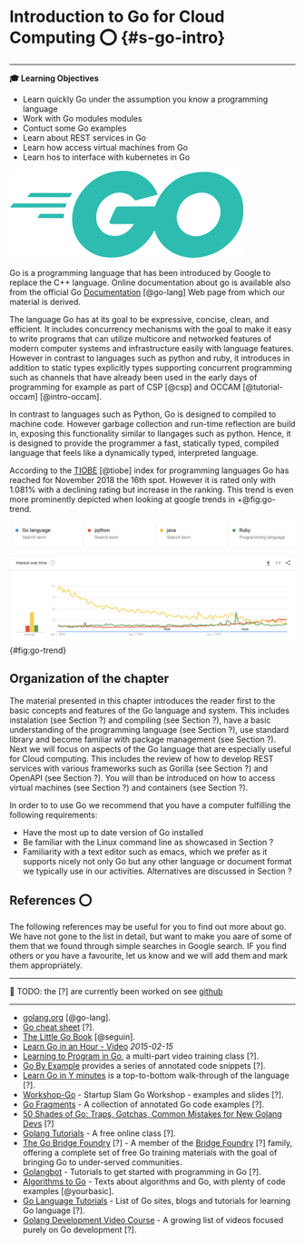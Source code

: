 # Introduction to Go for Cloud Computing :o: {#s-go-intro}

---

**:mortar_board: Learning Objectives**

* Learn quickly Go under the assumption you know a programming language
* Work with Go modules modules
* Contuct some Go examples
* Learn about REST services in Go
* Learn how access virtual machines from Go
* Learn hos to interface with kubernetes in Go

![Go Logo](images/Go-Logo-Aqua.svg)


Go is a programming language that has been introduced by Google to
replace the C++ language. Online documentation about go is available
also from the official Go [Documentation](https://golang.org/doc/)
[@go-lang] Web page from which our material is derived.

The language Go has at its goal to be expressive, concise, clean, and
efficient. It includes concurrency mechanisms with the goal to make it
easy to write programs that can utilize multicore and networked
features of modern computer systems and infrastructure easily with
language features. However in contrast to languages such as python and
ruby, it introduces in addition to static types explicitly types
supporting concurrent programming such as channels that have already
been used in the early days of programming for example as part of CSP
[@csp] and OCCAM [@tutorial-occam] [@intro-occam].

In contrast to languages such as Python, Go is designed to compiled to
machine code. However garbage
collection and run-time reflection are build in, exposing
this functionality similar to llangages such as python. Hence, it is designed to
provide the programmer a fast, statically typed, compiled language
that feels like a dynamically typed, interpreted language.

According to the [TIOBE](https://www.tiobe.com/tiobe-index/) [@tiobe] index
for programming languages Go has reached for November 2018 the 16th
spot. However it is rated only with 1.081% with a declining rating but
increase in the ranking. This trend is even more prominently depicted
when looking at google trends in +@fig:go-trend.

![Legend](images/go-trend-legend.png)

![Google trends for selected programming languages](images/go-trend.png){#fig:go-trend}



## Organization of the chapter

The material presented in this chapter introduces the reader first to
the basic concepts and features of the Go language and system.  This
includes instalation (see Section ?)  and compiling (see Section ?), have a basic understanding of the
programming language (see Section ?), use standard library and become
familiar with package management (see Section ?). Next we will focus
on aspects of the Go language that are especially useful for Cloud
computing. This includes the review of how to develop REST services
with various frameworks such as Gorilla (see Section ?) and OpenAPI
(see Section ?). You will than be introduced on how to access virtual
machines (see Section ?) and containers (see Section ?).

In order to to use Go we recommend that you have a computer fulfilling
the following requirements:

- Have the most up to date version of Go installed
- Be familiar with the Linux command line as showcased in Section ?
- Familiarity with a text editor such as emacs, which we prefer as it
  supports nicely not only Go but any other language or document
  format we typically use in our activities. Alternatives are
  discussed in Section ?

## References :o:

The following references may be useful for you to find out more about
go. We have not gone to the list in detail, but want to make you aare
of some of them that we found through simple searches in Google
search. IF you find others or you have a favourite, let us know and we
will add them and mark them appropriately.

---

:construction: TODO: the [?] are currently been worked on see
  [github](https://github.com/cloudmesh-community/book/issues/68)

---

* [golang.org](http://golang.org/doc/#learning) [@go-lang].
* [Go cheat sheet](https://github.com/a8m/go-lang-cheat-sheet) [?].
* [The Little Go Book](http://openmymind.net/The-Little-Go-Book/) [@seguin].
* [Learn Go in an Hour - Video](https://www.youtube.com/watch?v=CF9S4QZuV30) _2015-02-15_
* [Learning to Program in Go](https://www.youtube.com/playlist?list=PLei96ZX_m9sVSEXWwZi8uwd2vqCpEm4m6), a multi-part video training class [?].
* [Go By Example](http://gobyexample.com/) provides a series of
  annotated code snippets [?].
* [Learn Go in Y minutes](http://learnxinyminutes.com/docs/go/) is a
  top-to-bottom walk-through of the language [?].
* [Workshop-Go](https://github.com/sendwithus/workshop-go) - Startup
  Slam Go Workshop - examples and slides [?].
* [Go Fragments](http://www.gofragments.net/) - A collection of
    annotated Go code examples [?].
* [50 Shades of Go: Traps, Gotchas, Common Mistakes for New Golang Devs](http://devs.cloudimmunity.com/gotchas-and-common-mistakes-in-go-golang/index.html) [?]
* [Golang Tutorials](http://golangtutorials.blogspot.com/2011/05/table-of-contents.html) - A free online class [?].
* [The Go Bridge Foundry](https://github.com/gobridge) [?] - A member of
  the [Bridge Foundry](http://bridgefoundry.org/) [?] family, offering a
  complete set of free Go training materials with the goal of
  bringing Go to under-served communities.
* [Golangbot](https://golangbot.com/learn-golang-series/) - Tutorials
  to get started with programming in Go [?].
* [Algorithms to Go](http://yourbasic.org/) - Texts about algorithms
  and Go, with plenty of code examples [@yourbasic].
*
  [Go Language Tutorials](https://www.cybrhome.com/topic/go-language-tutorials) - List of Go sites, blogs and tutorials for learning Go language [?].
* [Golang Development Video Course](https://www.youtube.com/playlist?list=PLzUGFf4GhXBL4GHXVcMMvzgtO8-WEJIoY) - A growing list of videos focused purely on Go development [?].

